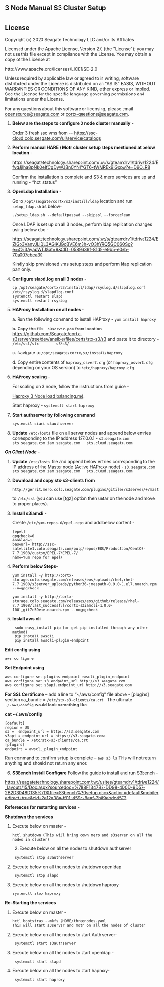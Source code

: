 ## 3 Node Manual S3 Cluster Setup <h1> 
 
## License

Copyright (c) 2020 Seagate Technology LLC and/or its Affiliates

Licensed under the Apache License, Version 2.0 (the "License");
you may not use this file except in compliance with the License.
You may obtain a copy of the License at

   <http://www.apache.org/licenses/LICENSE-2.0>

Unless required by applicable law or agreed to in writing, software
distributed under the License is distributed on an "AS IS" BASIS,
WITHOUT WARRANTIES OR CONDITIONS OF ANY KIND, either express or implied.
See the License for the specific language governing permissions and
limitations under the License.

For any questions about this software or licensing,
please email opensource@seagate.com or cortx-questions@seagate.com.
 

1. **Below are the steps to configure 3 node cluster manually** - 

   Order 3 fresh ssc vms from -- https://ssc-cloud.colo.seagate.com/ui/service/catalogs

2. **Perform manual HARE / Motr cluster setup steps mentioned at below location** - 

   https://seagatetechnology.sharepoint.com/:w:/s/gteamdrv1/tdrive1224/EfvqJjlha8pNkOeIfCgDywUBn0YNIYGT6-tWMREx9iGxpw?e=D9OLR8 

   Confirm the installation is complete and S3 & mero services are up and running - “hctl status” 

3. **OpenLdap Installation** - 

   Go to `/opt/seagate/cortx/s3/install/ldap` location and run `setup_ldap.sh` as below- 

   ```
   ./setup_ldap.sh --defaultpasswd --skipssl --forceclean 
   ```

   Once LDAP is set up on all 3 nodes, perform ldap replication changes using below doc - 

   https://seagatetechnology.sharepoint.com/:w:/s/gteamdrv1/tdrive1224/EZIGb3VanyJLlQL3AGlKJGcBVE6m3h-yO3hYRQ5GC06QSg?e=4%3AyapWTJ&at=9&CID=0589639f-81d9-e9b5-e0eb-70a007cbea30

   Kindly skip provisioned vms setup steps and perform ldap replication part only. 

4. **Configure slapd.log on all 3 nodes** - 

   ```
   cp /opt/seagate/cortx/s3/install/ldap/rsyslog.d/slapdlog.conf /etc/rsyslog.d/slapdlog.conf 
   systemctl restart slapd 
   systemctl restart rsyslog
   ```
 
5. **HAProxy Installation on all nodes** - 

   a. Run the following command to install HAProxy - `yum install haproxy`

   b. Copy the file – `s3server.pem` from location - https://github.com/Seagate/cortx-s3server/tree/dev/ansible/files/certs/stx-s3/s3 and paste it to directory - `/etc/ssl/stx-       s3/s3/`

   c. Navigate to `/opt/seagate/cortx/s3/install/haproxy`.

   d. Copy entire contents of `haproxy_osver7.cfg` (or `haproxy_osver8.cfg` depending on your OS version) to `/etc/haproxy/haproxy.cfg`
 
6. **HAProxy scaling** - 
 
   For scaling on 3 node, follow the instructions from guide - 
 
   [Haproxy 3 Node load balancing.md](Haproxy%203%20Node%20load%20balancing.md).
   
   Start haproxy – `systemctl start haproxy`
    
7. **Start authserver by following command**
   ```
   systemctl start s3authserver 
   ```

8. **Update** `/etc/hosts` file on all server nodes and append below entries corresponding to the IP address 127.0.0.1 - 
    `s3.seagate.com sts.seagate.com iam.seagate.com   sts.cloud.seagate.com `

 
  ***On Client Node*** - 

1. **Update** `/etc/hosts` file and append below entries corresponding to the IP address of the Master node (Active HAProxy node) - 
     `s3.seagate.com sts.seagate.com iam.seagate.com   sts.cloud.seagate.com `

 
2. **Download and copy stx-s3-clients from**
    ```
    http://gerrit.mero.colo.seagate.com/plugins/gitiles/s3server/+/master/ansible/files/certs/ 
    ```
    to `/etc/ssl` (you can use [tgz] option then untar on the node and move to proper places). 

3. **Install s3iamcli** - 
    
   
   Create `/etc/yum.repos.d/epel.repo` and add below content - 
    
    ```
    [epel] 
    gpgcheck=0 
    enabled=1 
    baseurl= http://ssc-satellite1.colo.seagate.com/pulp/repos/EOS/Production/CentOS-7_7_1908/custom/EPEL-7/EPEL-7/ 
    name=Yum repo for epel7 
    ``` 

4. **Perform below Steps**- 

   `yum install -y http://cortx-storage.colo.seagate.com/releases/eos/uploads/rhel/rhel-7.7.1908/s3server_uploads/python36-jmespath-0.9.0-1.el7.noarch.rpm --nogpgcheck`

   `yum install -y http://cortx-storage.colo.seagate.com/releases/eos/github/release/rhel-7.7.1908/last_successful/cortx-s3iamcli-1.0.0-1001_git7c59eae.noarch.rpm --nogpgcheck` 

 
5. **Install aws cli** 

   ```
    sudo easy_install pip (or get pip installed through any other method) 
    pip install awscli 
    pip install awscli-plugin-endpoint 
   ```
  

  **Edit config using**
   ```
   aws configure 
   ```
  
  **Set Endpoint using** 
  ```
  aws configure set plugins.endpoint awscli_plugin_endpoint 
  aws configure set s3.endpoint_url http://s3.seagate.com 
  aws configure set s3api.endpoint_url http://s3.seagate.com 
  ```
  
  **For SSL Certificate** – add a line to “~/.aws/config” file above - [plugins] section 
   ca_bundle = `/etc/stx-s3-clients/ca.crt `
   The ultimate `~/.aws/config` would look something like - 

  **cat ~/.aws/config**  
  ```
  [default] 
  region = US 
  s3 =  endpoint_url = https://s3.seagate.com 
  s3api = endpoint_url = https://s3.seagate.coma 
  ca_bundle = /etc/stx-s3-clients/ca.crt 
  [plugins] 
  endpoint = awscli_plugin_endpoint 
  ```
  Run command to confirm setup is complete – `aws s3 ls`
  This will not return anything and should not return any error. 

6. **S3Bench Install Configure**
    Follow the guide to install and run S3bench - 
    
  https://seagatetechnology.sharepoint.com/:w:/r/sites/gteamdrv1/tdrive1224/_layouts/15/Doc.aspx?sourcedoc=%7B8F1347B8-DD98-4D0D-9D57-2B2D3D48D135%7D&file=S3bench%20setup.docx&action=default&mobileredirect=true&cid=2e12a38a-ff01-459c-8eaf-2b89ebdc4572 


   **References for restarting services** - 

   **Shutdown the services**

1. Execute below on master -  
   ```
   hctl shutdown (This will bring down mero and s3server on all the nodes in cluster) 
   ```
   2. Execute below on all the nodes to shutdown authserver 
   ```
    systemctl stop s3authserver 
   ```
3. Execute below on all the nodes to shutdown openldap 
   ```
    systemctl stop slapd 
   ```
4. Execute below on all the nodes to shutdown haproxy  
   ```
   systemctl stop haproxy 
   ```
  
  **Re-Starting the services** 

1. Execute below on master -  
   ```
   hctl bootstrap --mkfs $HOME/threenodes.yaml 
   This will start s3server and motr on all the nodes of cluster 
   ```
2. Execute below on all the nodes to start Auth server- 

   ```
    systemctl start s3authserver 
   ```
3. Execute below on all the nodes to start openldap - 
   ```
    systemctl start slapd 
   ```
4. Execute below on all the nodes to start haproxy- 
   ```
    systemctl start haproxy 
   ```

 

 

 

 

 

 

 

 

 

 

